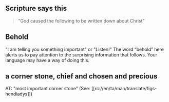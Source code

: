 ## Scripture says this ##

> "God caused the following to be written down about Christ"

## Behold ##

"I am telling you something important" or "Listen!" The word “behold” here alerts us to pay attention to the surprising information that follows. Your language may have a way of doing this.

## a corner stone, chief and chosen and precious ##

AT: "most important corner stone" (See: [[rc://en/ta/man/translate/figs-hendiadys]])